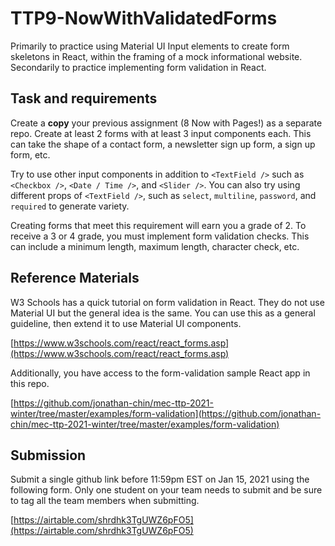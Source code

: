 # TTP9-NowWithValidatedForms
Primarily to practice using Material UI Input elements to create form skeletons in React, within the framing of a mock informational website.  Secondarily to practice implementing form validation in React.

## Task and requirements

Create a **copy** your previous assignment (8 Now with Pages!) as a separate repo. Create at least 2 forms with at least 3 input components each. This can take the shape of a contact form, a newsletter sign up form, a sign up form, etc.

Try to use other input components in addition to `<TextField />` such as `<Checkbox />`, `<Date / Time />`, and `<Slider />`. You can also try using different props of `<TextField />`, such as `select`, `multiline`, `password`, and `required` to generate variety.

Creating forms that meet this requirement will earn you a grade of 2. To receive a 3 or 4 grade, you must implement form validation checks. This can include a minimum length, maximum length, character check, etc.

## Reference Materials

W3 Schools has a quick tutorial on form validation in React. They do not use Material UI but the general idea is the same. You can use this as a general guideline, then extend it to use Material UI components.

[https://www.w3schools.com/react/react_forms.asp](https://www.w3schools.com/react/react_forms.asp)

Additionally, you have access to the form-validation sample React app in this repo.

[https://github.com/jonathan-chin/mec-ttp-2021-winter/tree/master/examples/form-validation](https://github.com/jonathan-chin/mec-ttp-2021-winter/tree/master/examples/form-validation)

## Submission

Submit a single github link before 11:59pm EST on Jan 15, 2021 using the following form. Only one student on your team needs to submit and be sure to tag all the team members when submitting.

[https://airtable.com/shrdhk3TgUWZ6pFO5](https://airtable.com/shrdhk3TgUWZ6pFO5)
